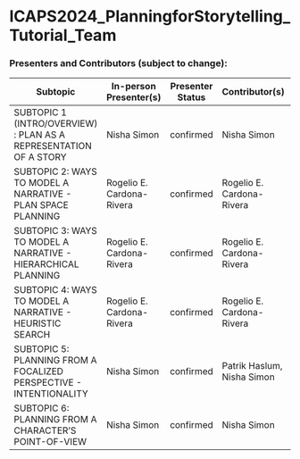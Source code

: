 # ICAPS2024_PlanningforStorytelling_Tutorial_Team


### Presenters and Contributors (subject to change):

| Subtopic      |  In-person Presenter(s) |  Presenter Status | Contributor(s) | Interactive Component |Slides |
| ----------- | ----------- | ----------- | ----------- |----------- |----------- |
| SUBTOPIC 1 (INTRO/OVERVIEW) : PLAN AS A REPRESENTATION OF A STORY       | Nisha Simon       | confirmed      | Nisha Simon        |--  | [Subtopic 1](slides/ICAPS_Tutorial_Subtopic_1_Overview_v1.pptx)   |   |
| SUBTOPIC 2: WAYS TO MODEL A NARRATIVE - PLAN SPACE PLANNING     | Rogelio E. Cardona-Rivera        | confirmed      | Rogelio E. Cardona-Rivera       |--       | |
| SUBTOPIC 3: WAYS TO MODEL A NARRATIVE - HIERARCHICAL PLANNING      | Rogelio E. Cardona-Rivera        | confirmed      | Rogelio E. Cardona-Rivera       |--       | |
| SUBTOPIC 4: WAYS TO MODEL A NARRATIVE - HEURISTIC SEARCH |Rogelio E. Cardona-Rivera        | confirmed      | Rogelio E. Cardona-Rivera       |Demo session      | |
| SUBTOPIC 5: PLANNING FROM A FOCALIZED PERSPECTIVE - INTENTIONALITY |Nisha Simon        | confirmed      | Patrik Haslum, Nisha Simon       |       |[Subtopic 5](slides/ptom/ptom/pdf) |
| SUBTOPIC 6: PLANNING FROM A CHARACTER’S POINT-OF-VIEW |Nisha Simon        | confirmed      | Nisha Simon       |Demo session      |[Subtopic 6](slides/ICAPS_Tutorial_Subtopic_6_CYOA.pptx) |
